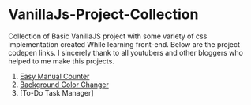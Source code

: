 # VanillaJs-Project-Collection
Collection of Basic VanillaJS project with some variety of css implementation created While learning front-end. Below are the project codepen links. I sincerely thank to all youtubers and other bloggers who helped to me make this projects.

1. [Easy Manual Counter](https://codepen.io/Ai_J/pen/yLXQErz)
2. [Background Color Changer](https://codepen.io/Ai_J/pen/powYmdX)
3. [To-Do Task Manager]